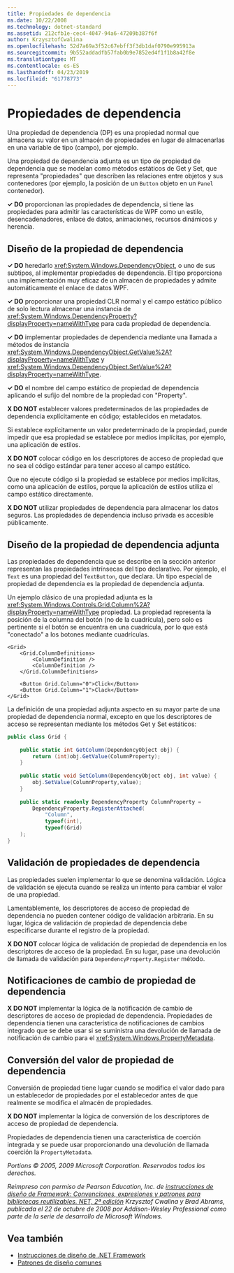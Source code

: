 ```yaml
---
title: Propiedades de dependencia
ms.date: 10/22/2008
ms.technology: dotnet-standard
ms.assetid: 212cfb1e-cec4-4047-94a6-47209b387f6f
author: KrzysztofCwalina
ms.openlocfilehash: 52d7a69a3f52c67ebff3f3db1daf0790e995913a
ms.sourcegitcommit: 9b552addadfb57fab0b9e7852ed4f1f1b8a42f8e
ms.translationtype: MT
ms.contentlocale: es-ES
ms.lasthandoff: 04/23/2019
ms.locfileid: "61778773"
---
```

# <a name="dependency-properties"></a>Propiedades de dependencia
Una propiedad de dependencia (DP) es una propiedad normal que almacena su valor en un almacén de propiedades en lugar de almacenarlas en una variable de tipo (campo), por ejemplo.  
  
 Una propiedad de dependencia adjunta es un tipo de propiedad de dependencia que se modelan como métodos estáticos de Get y Set, que representa "propiedades" que describen las relaciones entre objetos y sus contenedores (por ejemplo, la posición de un `Button` objeto en un `Panel` contenedor).  
  
 **✓ DO** proporcionan las propiedades de dependencia, si tiene las propiedades para admitir las características de WPF como un estilo, desencadenadores, enlace de datos, animaciones, recursos dinámicos y herencia.  
  
## <a name="dependency-property-design"></a>Diseño de la propiedad de dependencia  
 **✓ DO** heredarlo <xref:System.Windows.DependencyObject>, o uno de sus subtipos, al implementar propiedades de dependencia. El tipo proporciona una implementación muy eficaz de un almacén de propiedades y admite automáticamente el enlace de datos WPF.  
  
 **✓ DO** proporcionar una propiedad CLR normal y el campo estático público de solo lectura almacenar una instancia de <xref:System.Windows.DependencyProperty?displayProperty=nameWithType> para cada propiedad de dependencia.  
  
 **✓ DO** implementar propiedades de dependencia mediante una llamada a métodos de instancia <xref:System.Windows.DependencyObject.GetValue%2A?displayProperty=nameWithType> y <xref:System.Windows.DependencyObject.SetValue%2A?displayProperty=nameWithType>.  
  
 **✓ DO** el nombre del campo estático de propiedad de dependencia aplicando el sufijo del nombre de la propiedad con "Property".  
  
 **X DO NOT** establecer valores predeterminados de las propiedades de dependencia explícitamente en código; establecidos en metadatos.  
  
 Si establece explícitamente un valor predeterminado de la propiedad, puede impedir que esa propiedad se establece por medios implícitas, por ejemplo, una aplicación de estilos.  
  
 **X DO NOT** colocar código en los descriptores de acceso de propiedad que no sea el código estándar para tener acceso al campo estático.  
  
 Que no ejecute código si la propiedad se establece por medios implícitas, como una aplicación de estilos, porque la aplicación de estilos utiliza el campo estático directamente.  
  
 **X DO NOT** utilizar propiedades de dependencia para almacenar los datos seguros. Las propiedades de dependencia incluso privada es accesible públicamente.  
  
## <a name="attached-dependency-property-design"></a>Diseño de la propiedad de dependencia adjunta  
 Las propiedades de dependencia que se describe en la sección anterior representan las propiedades intrínsecas del tipo declarativo. Por ejemplo, el `Text` es una propiedad del `TextButton`, que declara. Un tipo especial de propiedad de dependencia es la propiedad de dependencia adjunta.  
  
 Un ejemplo clásico de una propiedad adjunta es la <xref:System.Windows.Controls.Grid.Column%2A?displayProperty=nameWithType> propiedad. La propiedad representa la posición de la columna del botón (no de la cuadrícula), pero solo es pertinente si el botón se encuentra en una cuadrícula, por lo que está "conectado" a los botones mediante cuadrículas.  
  
```xaml
<Grid>  
    <Grid.ColumnDefinitions>  
        <ColumnDefinition />  
        <ColumnDefinition />  
    </Grid.ColumnDefinitions>  
  
    <Button Grid.Column="0">Click</Button>  
    <Button Grid.Column="1">Clack</Button>  
</Grid>  
```  
  
 La definición de una propiedad adjunta aspecto en su mayor parte de una propiedad de dependencia normal, excepto en que los descriptores de acceso se representan mediante los métodos Get y Set estáticos:  
  
```csharp
public class Grid {  
  
    public static int GetColumn(DependencyObject obj) {  
        return (int)obj.GetValue(ColumnProperty);  
    }  
  
    public static void SetColumn(DependencyObject obj, int value) {  
        obj.SetValue(ColumnProperty,value);  
    }  
  
    public static readonly DependencyProperty ColumnProperty =  
        DependencyProperty.RegisterAttached(  
            "Column",  
            typeof(int),  
            typeof(Grid)  
    );  
}  
```  
  
## <a name="dependency-property-validation"></a>Validación de propiedades de dependencia  
 Las propiedades suelen implementar lo que se denomina validación. Lógica de validación se ejecuta cuando se realiza un intento para cambiar el valor de una propiedad.  
  
 Lamentablemente, los descriptores de acceso de propiedad de dependencia no pueden contener código de validación arbitraria. En su lugar, lógica de validación de propiedad de dependencia debe especificarse durante el registro de la propiedad.  
  
 **X DO NOT** colocar lógica de validación de propiedad de dependencia en los descriptores de acceso de la propiedad. En su lugar, pase una devolución de llamada de validación para `DependencyProperty.Register` método.  
  
## <a name="dependency-property-change-notifications"></a>Notificaciones de cambio de propiedad de dependencia  
 **X DO NOT** implementar la lógica de la notificación de cambio de descriptores de acceso de propiedad de dependencia. Propiedades de dependencia tienen una característica de notificaciones de cambios integrado que se debe usar si se suministra una devolución de llamada de notificación de cambio para el <xref:System.Windows.PropertyMetadata>.  
  
## <a name="dependency-property-value-coercion"></a>Conversión del valor de propiedad de dependencia  
 Conversión de propiedad tiene lugar cuando se modifica el valor dado para un establecedor de propiedades por el establecedor antes de que realmente se modifica el almacén de propiedades.  
  
 **X DO NOT** implementar la lógica de conversión de los descriptores de acceso de propiedad de dependencia.  
  
 Propiedades de dependencia tienen una característica de coerción integrada y se puede usar proporcionando una devolución de llamada coerción la `PropertyMetadata`.  
  
 *Portions © 2005, 2009 Microsoft Corporation. Reservados todos los derechos.*  
  
 *Reimpreso con permiso de Pearson Education, Inc. de [instrucciones de diseño de Framework: Convenciones, expresiones y patrones para bibliotecas reutilizables. NET, 2ª edición](https://www.informit.com/store/framework-design-guidelines-conventions-idioms-and-9780321545619) Krzysztof Cwalina y Brad Abrams, publicada el 22 de octubre de 2008 por Addison-Wesley Professional como parte de la serie de desarrollo de Microsoft Windows.*  
  
## <a name="see-also"></a>Vea también

- [Instrucciones de diseño de .NET Framework](../../../docs/standard/design-guidelines/index.md)
- [Patrones de diseño comunes](../../../docs/standard/design-guidelines/common-design-patterns.md)
